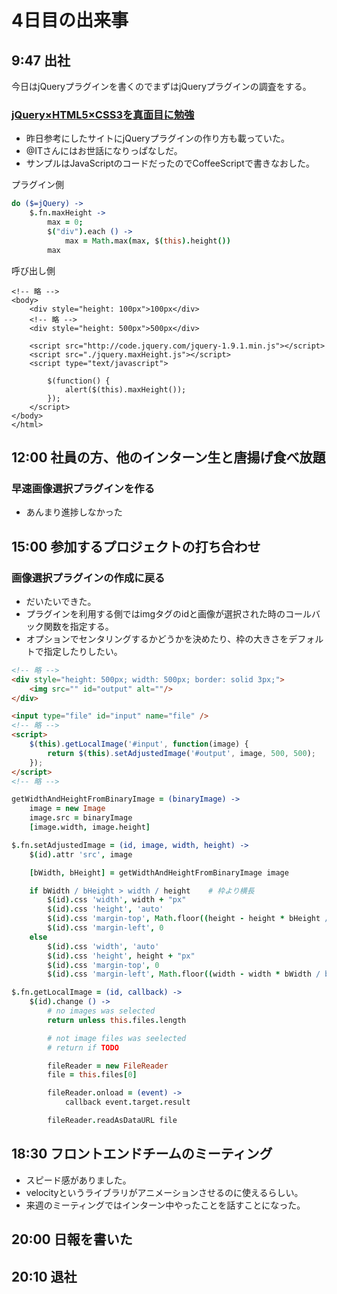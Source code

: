 4日目の出来事
===


9:47 出社
---


今日はjQueryプラグインを書くのでまずはjQueryプラグインの調査をする。

### [jQuery×HTML5×CSS3を真面目に勉強](http://www.atmarkit.co.jp/ait/articles/1304/19/news071.html)

- 昨日参考にしたサイトにjQueryプラグインの作り方も載っていた。
- @ITさんにはお世話になりっぱなしだ。
- サンプルはJavaScriptのコードだったのでCoffeeScriptで書きなおした。

プラグイン側
```coffeescript
do ($=jQuery) ->
	$.fn.maxHeight ->
		max = 0;
		$("div").each () ->
			max = Math.max(max, $(this).height())
		max
```

呼び出し側
```
<!-- 略 -->
<body>
	<div style="height: 100px">100px</div>
	<!-- 略 -->
	<div style="height: 500px">500px</div>

	<script src="http://code.jquery.com/jquery-1.9.1.min.js"></script>
	<script src="./jquery.maxHeight.js"></script>
	<script type="text/javascript">

		$(function() {
			alert($(this).maxHeight());
		});
	</script>
</body>
</html>
```

12:00 社員の方、他のインターン生と唐揚げ食べ放題
---

### 早速画像選択プラグインを作る

- あんまり進捗しなかった

15:00 参加するプロジェクトの打ち合わせ
---


### 画像選択プラグインの作成に戻る

- だいたいできた。
- プラグインを利用する側ではimgタグのidと画像が選択された時のコールバック関数を指定する。
- オプションでセンタリングするかどうかを決めたり、枠の大きさをデフォルトで指定したりしたい。

```html
<!-- 略 -->
<div style="height: 500px; width: 500px; border: solid 3px;">
	<img src="" id="output" alt=""/>
</div>

<input type="file" id="input" name="file" />
<!-- 略 -->
<script>
	$(this).getLocalImage('#input', function(image) {
		return $(this).setAdjustedImage('#output', image, 500, 500);
	});
</script>
<!-- 略 -->
```

```coffeescript
getWidthAndHeightFromBinaryImage = (binaryImage) ->
	image = new Image
	image.src = binaryImage
	[image.width, image.height]

$.fn.setAdjustedImage = (id, image, width, height) ->
	$(id).attr 'src', image

	[bWidth, bHeight] = getWidthAndHeightFromBinaryImage image

	if bWidth / bHeight > width / height 	# 枠より横長
		$(id).css 'width', width + "px"
		$(id).css 'height', 'auto'
		$(id).css 'margin-top', Math.floor((height - height * bHeight / bWidth) / 2) + "px"
		$(id).css 'margin-left', 0
	else																	# 枠より縦長
		$(id).css 'width', 'auto'
		$(id).css 'height', height + "px"
		$(id).css 'margin-top', 0
		$(id).css 'margin-left', Math.floor((width - width * bWidth / bHeight) / 2) + "px"
```

```coffeescript
$.fn.getLocalImage = (id, callback) ->
	$(id).change () ->
		# no images was selected
		return unless this.files.length

		# not image files was seelected
		# return if TODO

		fileReader = new FileReader
		file = this.files[0]

		fileReader.onload = (event) ->
			callback event.target.result

		fileReader.readAsDataURL file
```

18:30 フロントエンドチームのミーティング
---

- スピード感がありました。
- velocityというライブラリがアニメーションさせるのに使えるらしい。
- 来週のミーティングではインターン中やったことを話すことになった。


20:00 日報を書いた
---

20:10 退社
---
